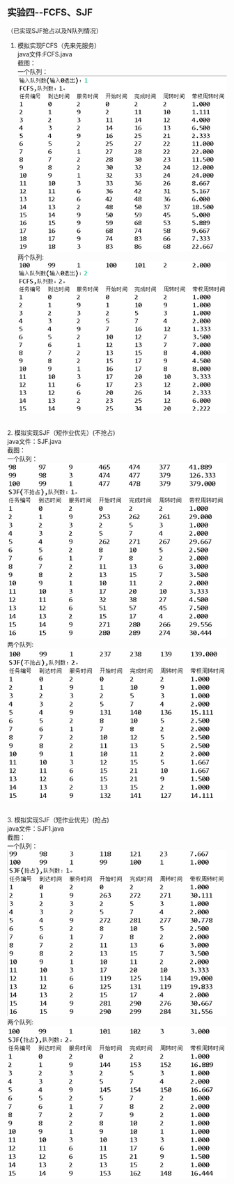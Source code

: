 ﻿## 实验四--FCFS、SJF
（已实现SJF抢占以及N队列情况）<br>
1. 模拟实现FCFS（先来先服务）<br>
java文件:FCFS.java<br>
截图：<br>
一个队列：<br>
![image](https://github.com/ZQD5L/Java/raw/master/JavaExp/imgs/Java-Exp4-FCFSandSJF/1.png)
两个队列:<br>
![image](https://github.com/ZQD5L/Java/raw/master/JavaExp/imgs/Java-Exp4-FCFSandSJF/4.png)

<br>2. 模拟实现SJF（短作业优先）(不抢占)<br>
java文件：SJF.java<br>
截图：<br>
一个队列：<br>
![image](https://github.com/ZQD5L/Java/raw/master/JavaExp/imgs/Java-Exp4-FCFSandSJF/2.png)
两个队列:<br>
![image](https://github.com/ZQD5L/Java/raw/master/JavaExp/imgs/Java-Exp4-FCFSandSJF/5.png)

<br>3. 模拟实现SJF（短作业优先）(抢占)<br>
java文件：SJF1.java<br>
截图：<br>
一个队列：<br>
![image](https://github.com/ZQD5L/Java/raw/master/JavaExp/imgs/Java-Exp4-FCFSandSJF/3.png)
两个队列:<br>
![image](https://github.com/ZQD5L/Java/raw/master/JavaExp/imgs/Java-Exp4-FCFSandSJF/6.png)
